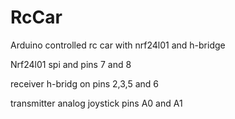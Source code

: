 # RcCar
Arduino controlled rc car with nrf24l01 and h-bridge

Nrf24l01 spi and pins 7 and 8


receiver
h-bridg on pins 2,3,5 and 6

transmitter
analog joystick pins A0 and A1

